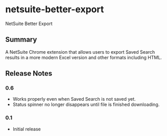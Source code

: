 # netsuite-better-export

NetSuite Better Export

## Summary

A NetSuite Chrome extension that allows users to export Saved Search results in a more modern Excel version and other formats including HTML.

## Release Notes

### 0.6
- Works properly even when Saved Search is not saved yet.
- Status spinner no longer disappears until file is finished downloading.

### 0.1
- Initial release
